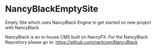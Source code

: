 # NancyBlackEmptySite
Empty Site which uses NancyBlack Engine to get started on new project with NancyBlack

NancyBlack is an in-house CMS built on NancyFX. For the NancyBlack Repository please go to: https://github.com/nantcom/NancyBlack
